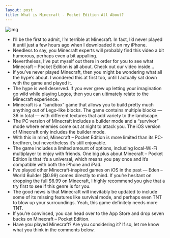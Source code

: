 ```yaml
---
layout: post
title: What is Minecraft - Pocket Edition All About?
---
```

![img](http://media.idownloadblog.com/wp-content/uploads/2011/11/Minecraft-Pocket-Edition-e1321544520982.jpg)
* I’ll be the first to admit, I’m terrible at Minecraft. In fact, I’d never played it until just a few hours ago when I downloaded it on my iPhone.
* Needless to say, you Minecraft experts will probably find this video a bit humorous, perhaps even a bit appalling.
* Nevertheless, I’ve put myself out there in order for you to see what Minecraft – Pocket Edition is all about. Check out our video inside…
* If you’ve never played Minecraft, then you might be wondering what all the hype’s about. I wondered this at first too, until I actually sat down with the game and played it.
* The hype is well deserved. If you ever grew up letting your imagination go wild while playing Legos, then you can ultimately relate to the Minecraft experience.
* Minecraft is a “sandbox” game that allows you to build pretty much anything out of Lego-like blocks. The game contains multiple blocks — 36 in total — with different textures that add variety to the landscape.
* The PC version of Minecraft includes a builder mode and a “survivor” mode where enemies come out at night to attack you. The iOS version of Minecraft only includes the builder mode.
* With this in mind, Minecraft – Pocket Edition is more limited than its PC-brethren, but nevertheless it’s still enjoyable.
* The game includes a limited amount of options, including local-Wi-Fi multiplayer to enjoy with friends. One big plus about Minecraft – Pocket Edition is that it’s a universal, which means you pay once and it’s compatible with both the iPhone and iPad.
* I’ve played other Minecraft-inspired games on iOS in the past — Eden – World Builder ($0.99) comes directly to mind. If you’re hesitant on dropping the full $6.99 on Minecraft, I highly recommend you give that a try first to see if this genre is for you.
* The good news is that Minecraft will inevitably be updated to include some of its missing features like survival mode, and perhaps even TNT to blow up your surroundings. Yeah, this game definitely needs more TNT.
* If you’re convinced, you can head over to the App Store and drop seven bucks on Minecraft – Pocket Edition.
* Have you played Minecraft? Are you considering it? If so, let me know what you think in the comments below.

